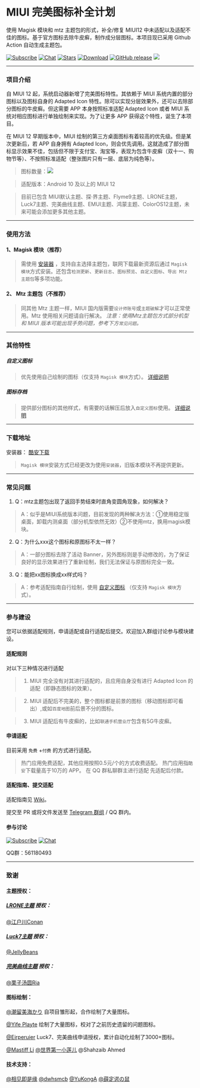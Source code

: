 # MIUI 完美图标补全计划

使用 Magisk 模块和 mtz 主题包的形式，补全/修复 MIUI12 中未适配以及适配不佳的图标。基于官方图标去除牛皮癣，制作成分层图标。本项目现已采用 Github Action 自动生成主题包。

[![Subscribe](https://img.shields.io/badge/Telegram-Subscribe-blue.svg?logo=telegram)](https://t.me/miuiicons)
[![Chat](https://img.shields.io/badge/Telegram-Chat-blue.svg?logo=telegram)](https://t.me/miui_icons_dev) 
[![Stars](https://img.shields.io/github/stars/pzcn/MIUI-Adapted-Icons-Complement-Project)](https://github.com/MIUI-Adapted-Icons-Complement-Projectreleases/)
[![Download](https://img.shields.io/github/downloads/pzcn/MIUI-Adapted-Icons-Complement-Project/total)](https://github.com/pzcn/MIUI-Adapted-Icons-Complement-Project/releases)
[![GitHub release](https://img.shields.io/github/v/release/pzcn/MIUI-Adapted-Icons-Complement-Project)](https://github.com/pzcn/MIUI-Adapted-Icons-Complement-Project/releases)
[![](https://data.jsdelivr.com/v1/package/gh/pzcn/IconsCDN/badge?style=rounded)](https://www.jsdelivr.com/package/gh/pzcn/IconsCDN)

----

### 项目介绍
自 MIUI 12 起，系统启动器新增了完美图标特性。其依赖于 MIUI 系统内置的部分图标以及图标自身的 Adapted Icon 特性。除可以实现分层效果外，还可以去除部分图标的牛皮癣。但这需要 APP 本身按照标准适配 Adapted Icon 或者 MIUI 系统对相应图标进行单独绘制来实现。为了让更多 APP 获得这个特性，诞生了本项目。

在 MIUI 12 早期版本中，MIUI 绘制的第三方桌面图标有着较高的优先级。但是某次更新后，若 APP 自身拥有 Adapted Icon，则会优先调用。这就造成了部分图标显示效果不佳，包括但不限于支付宝、淘宝等，表现为包含牛皮癣（双十一、购物节等）、不按照标准适配（整张图片只有一层、底层为纯色等）。

>  图标数量：![](https://img.shields.io/badge/dynamic/json?color=brightgreen&label=Icon%20count&query=%24.count&url=https%3A%2F%2Fmiui.netlify.app%2Fcount.json)

>  适配版本：Android 10 及以上的 MIUI 12

>  目前已包含 MIUI默认主题、探·界主题、Flyme9主题、LRONE主题，Luck7主题、完美曲线主题、EMUI主题、鸿蒙主题、ColorOS12主题，未来可能会添加更多其他主题。

----

### 使用方法
#### 1、Magisk 模块（推荐）

> 需使用 [安装器](https://www.coolapk.com/apk/dev.miuiicons.pedroz) ，支持自主选择主题包，联网下载最新资源后通过 `Magisk 模块`方式安装。还包含`检测更新`、`更新日志`、`图标预览`、`自定义图标`、`导出 Mtz 主题包`等多项功能。

#### 2、 Mtz 主题包（不推荐）

>  同其他 Mtz 主题一样，MIUI 国内版需要`设计师账号`或`主题破解`才可以正常使用。Mtz 使用相关问题请自行解决。
>  *注意：使用Mtz主题包方式部分机型和 MIUI 版本可能出现手势问题，参考下方`常见问题`。*

----

### 其他特性

##### 自定义图标

> 优先使用自己绘制的图标（仅支持 `Magisk 模块`方式）。 [详细说明](https://github.com/pzcn/MIUI-Adapted-Icons-Complement-Project/wiki/%E9%99%84%E5%8A%A0%E6%A8%A1%E5%9D%97)

##### 图标存档

> 提供部分图标的其他样式，有需要的话解压后放入`自定义图标`使用。 [详细说明](https://github.com/pzcn/MIUI-Adapted-Icons-Complement-Project/wiki/%E5%9B%BE%E6%A0%87%E5%AD%98%E6%A1%A3) 

----

### 下载地址

安装器： [酷安下载](https://www.coolapk.com/apk/dev.miuiicons.pedroz) 
> `Magisk 模块`安装方式已经更改为使用`安装器`，旧版本模块不再提供更新。

----

### 常见问题

1. Q：mtz主题包出现了返回手势结束时直角变圆角现象，如何解决？

>   A：似乎是MIUI系统版本问题，目前发现的两种解决方法：①使用稳定版桌面，卸载内测桌面（部分机型依然无效）②不使用mtz，换用magisk模块。

2. Q：为什么xxx这个图标和原图标不太一样？

>  A：一部分图标去除了活动 Banner，另外图标则是手动修改的，为了保证良好的显示效果进行了重新绘制，我们无法保证与原图标完全一致。


3. Q：能把xx图标换成xx样式吗？

>  A：参考适配指南自行绘制，使用 [自定义图标](https://github.com/pzcn/MIUI-Adapted-Icons-Complement-Project/wiki/%E9%99%84%E5%8A%A0%E6%A8%A1%E5%9D%97) （仅支持 `Magisk 模块`方式）。

----

### 参与建设

您可以依据适配规则，申请适配或自行适配后提交。欢迎加入群组讨论参与模块建设。

#### 适配规则

对以下三种情况进行适配

> 1. MIUI 完全没有对其进行适配的，且应用自身没有进行 Adapted Icon 的适配（即静态图标的效果）。

> 2. MIUI 适配后不完美的，整个图标都是前景的图标（移动图标即可看出）,或如`百度地图`前后景不分的图标。

> 3. MIUI 适配后有牛皮癣的，比如`联通手机营业厅`包含有5G牛皮癣。

#### 申请适配

目前采用 `免费` +`付费` 的方式进行适配。

> 热门应用免费适配，其他应用按照0.5元/个的方式收费适配。
> 热门应用指`酷安`下载量高于10万的 APP。
> 在 QQ 群私聊群主进行适配 先适配后付款。

#### 适配指南、提交适配

适配指南见 [Wiki](https://github.com/pzcn/MIUI-Adapted-Icons-Complement-Project/wiki/适配指南)。

提交至 PR 或将文件发送至 [Telegram 群组](https://t.me/miui_icons_dev) / QQ 群内。

#### 参与讨论

[![Subscribe](https://img.shields.io/badge/Telegram-Subscribe-blue.svg?logo=telegram)](https://t.me/miuiicons)
[![Chat](https://img.shields.io/badge/Telegram-Chat-blue.svg?logo=telegram)](https://t.me/miui_icons_dev)

QQ群：561180493

----

### 致谢

#### 主题授权：

##### [LRONE主题](http://zhuti.xiaomi.com/detail/share/41f02867-78b0-457c-a134-b9eab07d7ac9?miref=share&packId=fcc4e5ff-1667-4689-a399-c5538c60f349) 授权：
[@江户川Conan](http://www.coolapk.com/u/1091207)

##### [Luck7主题](http://zhuti.xiaomi.com/detail/share/508a77a8-11ee-448c-9a1a-b51b0253de76?miref=share&packId=ca2c0d02-f34e-464b-818e-35063507afc2) 授权：
[@JellyBeans](http://www.coolapk.com/u/1375535) 

##### [完美曲线主题](http://zhuti.xiaomi.com/detail/share/6b9b4e54-9c13-4ee3-b5db-66daf0928bcf?miref=share&packId=fceeed6a-45dc-4a58-be11-12b2d370c315) 授权：
[@栗子汤圆Ria](http://www.coolapk.com/u/1375535)

#### 图标绘制：

[@潮留美海かり](http://www.coolapk.com/u/3701042) 自项目雏形起，合作绘制了大量图标。

[@Yife Playte](http://www.coolapk.com/u/2222314) 绘制了大量图标，校对了之前历史遗留的问题图标。

[@Eirperuier](http://www.coolapk.com/u/1780934) Luck7、完美曲线申请授权，累计自动化绘制了3000+图标。

[@Mastiff Li](http://www.coolapk.com/u/1305926) [@世界第一小莲儿](http://www.coolapk.com/u/1780934) @Shahzaib Ahmed

#### 技术支持：

[@相见即是缘](http://www.coolapk.com/u/1614257) [@dwhsmcb](http://www.coolapk.com/u/1662815) [@YuKongA](http://www.coolapk.com/u/680367) [@薛定谔の鼠](http://www.coolapk.com/u/1261690)